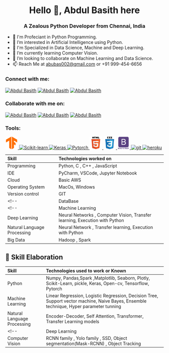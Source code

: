 <h1 align="center">Hello 👋, Abdul Basith here</h1>
<h3 align="center">A Zealous Python Developer from Chennai, India</h3>

- 💬 I'm Profeciant in Python Programming.
- 👀 I’m interested in Artificial Intelligence using Python.
- 🏫 I'm Specialized in Data Science, Machine and Deep Learning.
- 🌱 I’m currently learning Computer Vision.
- 💞️ I’m looking to collaborate on Machine Learning and Data Science.
- 📫 Reach Me at abubas002@gmail.com or +91 999-454-6656

<h3 align="left">Connect with me:</h3>
<p align="left">
<a href="www.linkedin.com/in/abdulbasithr" target="blank"><img align="center" src="https://cdn.jsdelivr.net/npm/simple-icons@3.0.1/icons/linkedin.svg" alt="Abdul Basith" height="30" width="40" /></a>
<a href="https://www.facebook.com/abdul.b.r.9" target="blank"><img align="center" src="https://cdn.jsdelivr.net/npm/simple-icons@3.0.1/icons/facebook.svg" alt="Abdul Basith " height="30" width="40" /></a>
<a href="https://www.instagram.com/__abdul_._basith__r/?hl=en" target="blank"><img align="center" src="https://cdn.jsdelivr.net/npm/simple-icons@3.0.1/icons/instagram.svg" alt="Abdul Basith" height="30" width="40" /></a>
</p>
<h3 align="left">Collaborate with me on:</h3>
<p align="left">
 <a href="https://www.kaggle.com/kidd27may02" target="blank"><img align="center" src="https://cdn.jsdelivr.net/npm/simple-icons@3.0.1/icons/kaggle.svg" alt="Abdul Basith" height="30" width="40" /></a>
<a href="https://www.codechef.com/users/kidd27may02" target="blank"><img align="center" src="https://cdn.jsdelivr.net/npm/simple-icons@3.0.1/icons/codechef.svg" alt="Abdul Basith" height="30" width="40" /></a>
<a href="https://www.hackerrank.com/abubas002" target="blank"><img align="center" src="https://cdn.jsdelivr.net/npm/simple-icons@3.0.1/icons/hackerrank.svg" alt="Abdul Basith" height="30" width="40" /></a>
</p>
<h3 align="left">Tools:</h3>

<a href="https://www.tensorflow.org" target="_blank"> <img src="https://raw.githubusercontent.com/devicons/devicon/master/icons/tensorflow/tensorflow-original.svg" alt="TensorFlow" width="40" height="40"/> </a> 
<a href="https://scikit-learn.org/stable/" target="_blank"> <img src="https://upload.wikimedia.org/wikipedia/commons/0/05/Scikit_learn_logo_small.svg" alt="Scikit-learn" width="40" height="40"/> </a> 
<a href="https://keras.io/" target="_blank"> <img src="https://upload.wikimedia.org/wikipedia/commons/a/ae/Keras_logo.svg" alt="Keras" width="40" height="40"/> </a>
 <a href="https://pytorch.org/" target="_blank"> <img src="https://www.vectorlogo.zone/logos/pytorch/pytorch-icon.svg" alt="Pytorch" width="40" height="40"/> </a>
<a href="https://www.w3.org/html/" target="_blank"> <img src="https://raw.githubusercontent.com/devicons/devicon/master/icons/html5/html5-original-wordmark.svg" alt="html5" width="40" height="40"/> </a> 
<a href="https://www.w3schools.com/css/" target="_blank"> <img src="https://raw.githubusercontent.com/devicons/devicon/master/icons/css3/css3-original-wordmark.svg" alt="css3" width="40" height="40"/> </a> 
<a href="https://getbootstrap.com" target="_blank"> <img src="https://raw.githubusercontent.com/devicons/devicon/master/icons/bootstrap/bootstrap-plain-wordmark.svg" alt="bootstrap" width="40" height="40"/> </a> 
<a href="https://git-scm.com/" target="_blank"> <img src="https://www.vectorlogo.zone/logos/git-scm/git-scm-icon.svg" alt="git" width="40" height="40"/> </a> 
<a href="https://heroku.com" target="_blank"> <img src="https://www.vectorlogo.zone/logos/heroku/heroku-icon.svg" alt="heroku" width="40" height="40"/> </a>  

| Skill | Technologies worked on | 
|:--|:------------|
| Programming | Python, C , C++ , JavaScript |
| IDE | PyCharm, VSCode, Jupyter Notebook |
| Cloud | Basic AWS |
| Operating System | MacOs, Windows |
| Version control | GIT |
<!-- | DataBase | SQL, Sqlite | -->
<!-- | Machine Learning | EDA, ML-Algorithms, Execution with python |
| Deep Learning | Neural Networks , Computer Vision, Transfer learning, Execution with Python |
| Natural Language Processing | Neural Network , Transfer learning, Execution with Python |
| Big Data | Hadoop , Spark | -->


<!-- | Hardware | Tesla T4 from google colab | -->


## :notebook_with_decorative_cover: Skill Elaboration

| Skill | Technologies used to work or Known | 
|:--|:------------|
| Python | Numpy, Pandas,Spark ,Matplotlib, Seaborn, Plotly, Scikit-Learn, pickle, Keras, Open-cv, Tensorflow, Pytorch |
| Machine Learning | Linear Regression, Logistic Regression, Decision Tree, Support vector machine, Naive Bayes, Ensemble technique, Hyper parameter tunning  |
| Natural Language Processing | Encoder-Decoder, Self Attention, Transformer, Transfer Learning models |
<!-- | Deep Learning | Artificial Neural Network, Convolutional Neural Network, Recurrent Neural Network, LeNET, AlexNet, VGG, Resnet, InceptionNet |
| Computer Vision | RCNN family , Yolo family , SSD, Object segmentation(Mask-RCNN) , Object Tracking  | -->


<!---
Abdul-Basith-R/Abdul-Basith-R is a ✨ special ✨ repository because its `README.md` (this file) appears on your GitHub profile.
You can click the Preview link to take a look at your changes.
--->
